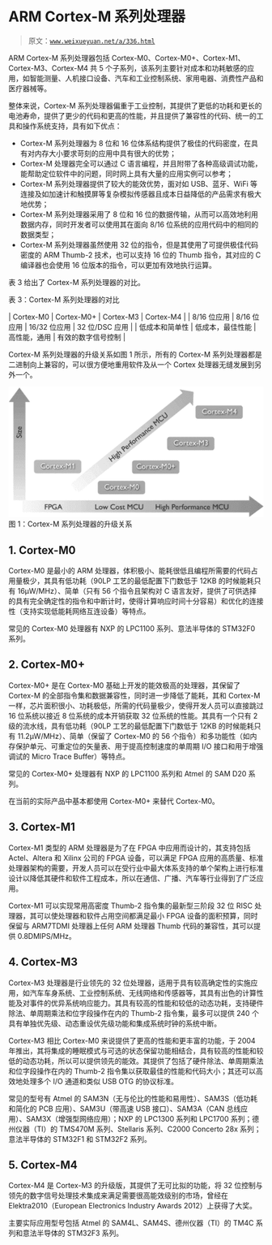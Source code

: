 # ARM Cortex-M 系列处理器

> 原文：[`www.weixueyuan.net/a/336.html`](http://www.weixueyuan.net/a/336.html)

ARM Cortex-M 系列处理器包括 Cortex-M0、Cortex-M0+、Cortex-M1、Cortex-M3、Cortex-M4 共 5 个子系列，该系列主要针对成本和功耗敏感的应用，如智能测量、人机接口设备、汽车和工业控制系统、家用电器、消费性产品和医疗器械等。

整体来说，Cortex-M 系列处理器偏重于工业控制，其提供了更低的功耗和更长的电池寿命，提供了更少的代码和更高的性能，并且提供了兼容性的代码、统一的工具和操作系统支持，具有如下优点：

*   Cortex-M 系列处理器为 8 位和 16 位体系结构提供了极佳的代码密度，在具有对内存大小要求苛刻的应用中具有很大的优势；
*   Cortex-M 处理器完全可以通过 C 语言编程，并且附带了各种高级调试功能，能帮助定位软件中的问题，同时网上具有大量的应用实例可以参考；
*   Cortex-M 系列处理器提供了较大的能效优势，面对如 USB、蓝牙、WiFi 等连接及如加速计和触摸屏等复杂模拟传感器且成本日益降低的产品需求有极大地优势；
*   Cortex-M 系列处理器采用了 8 位和 16 位的数据传输，从而可以高效地利用数据内存，同时开发者可以使用其在面向 8/16 位系统的应用代码中的相同的数据类型；
*   Cortex-M 系列处理器虽然使用 32 位的指令，但是其使用了可提供极佳代码密度的 ARM Thumb-2 技术，也可以支持 16 位的 Thumb 指令，其对应的 C 编译器也会使用 16 位版本的指令，可以更加有效地执行运算。

表 3 给出了 Cortex-M 系列处理器的对比。

表 3：Cortex-M 系列处理器的对比

| Cortex-M0 | Cortex-M0+ | Cortex-M3 | Cortex-M4 |
| 8/16 位应用 | 8/16 位应用 | 16/32 位应用 | 32 位/DSC 应用 |
| 低成本和简单性 | 低成本，最佳性能 | 高性能，通用 | 有效的数字信号控制 |

Cortex-M 系列处理器的升级关系如图 1 所示，所有的 Cortex-M 系列处理器都是二进制向上兼容的，可以很方便地重用软件及从一个 Cortex 处理器无缝发展到另外一个。

![Cortex-M 系列处理器的升级关系](img/dded5fcd328b2b09391f61437693e766.png)
图 1：Cortex-M 系列处理器的升级关系

## 1\. Cortex-M0

Cortex-M0 是最小的 ARM 处理器，体积极小、能耗很低且编程所需要的代码占用量极少，其具有低功耗（90LP 工艺的最低配置下门数低于 12KB 的时候能耗只有 16μW/MHz）、简单（只有 56 个指令且架构对 C 语言友好，提供了可供选择的具有完全确定性的指令和中断计时，使得计算响应时间十分容易）和优化的连接性（支持实现低能耗网络互连设备）等特点。

常见的 Cortex-M0 处理器有 NXP 的 LPC1100 系列、意法半导体的 STM32F0 系列。

## 2\. Cortex-M0+

Cortex-M0+ 是在 Cortex-M0 基础上开发的能效极高的处理器，其保留了 Cortex-M 的全部指令集和数据兼容性，同时进一步降低了能耗，其和 Cortex-M 一样，芯片面积很小、功耗极低，所需的代码量极少，使得开发人员可以直接跳过 16 位系统以接近 8 位系统的成本开销获取 32 位系统的性能。其具有一个只有 2 级的流水线，具有低功耗（90LP 工艺的最低配置下门数低于 12KB 的时候能耗只有 11.2μW/MHz）、简单（保留了 Cortex-M0 的 56 个指令）和多功能性（如内存保护单元、可重定位的矢量表、用于提高控制速度的单周期 I/O 接口和用于增强调试的 Micro Trace Buffer）等特点。

常见的 Cortex-M0+ 处理器有 NXP 的 LPC1100 系列和 Atmel 的 SAM D20 系列。

在当前的实际产品中基本都使用 Cortex-M0+ 来替代 Cortex-M0。

## 3\. Cortex-M1

Cortex-M1 类型的 ARM 处理器是为了在 FPGA 中应用而设计的，其支持包括 Actel、Altera 和 Xilinx 公司的 FPGA 设备，可以满足 FPGA 应用的高质量、标准处理器架构的需要，开发人员可以在受行业中最大体系支持的单个架构上进行标准设计以降低其硬件和软件工程成本，所以在通信、广播、汽车等行业得到了广泛应用。

Cortex-M1 可以实现常用高密度 Thumb-2 指令集的最新型三阶段 32 位 RISC 处理器，其可以使处理器和软件占用空间都满足最小 FPGA 设备的面积预算，同时保留与 ARM7TDMI 处理器上任何 ARM 处理器 Thumb 代码的兼容性，其可以提供 0.8DMIPS/MHz。

## 4\. Cortex-M3

Cortex-M3 处理器是行业领先的 32 位处理器，适用于具有较高确定性的实施应用，如汽车车身系统、工业控制系统、无线网络和传感器等，其具有出色的计算性能及对事件的优异系统响应能力。其具有较高的性能和较低的动态功耗，支持硬件除法、单周期乘法和位字段操作在内的 Thumb-2 指令集，最多可以提供 240 个具有单独优先级、动态重设优先级功能和集成系统时钟的系统中断。

Cortex-M3 相比 Cortex-M0 来说提供了更高的性能和更丰富的功能，于 2004 年推出，其将集成的睡眠模式与可选的状态保留功能相结合，具有较高的性能和较低的动态功耗，所以可以提供领先的能效。其提供了包括了硬件除法、单周期乘法和位字段操作在内的 Thumb-2 指令集以获取最佳的性能和代码大小；其还可以高效地处理多个 I/O 通道和类似 USB OTG 的协议标准。

常见的型号有 Atmel 的 SAM3N（无与伦比的性能和易用性）、SAM3S（低功耗和简化的 PCB 应用）、SAM3U（带高速 USB 接口）、SAM3A（CAN 总线应用）、SAM3X（增强型网络应用）；NXP 的 LPC1300 系列和 LPC1700 系列；德州仪器（TI）的 TMS470M 系列、Stellaris 系列、C2000 Concerto 28x 系列；意法半导体的 STM32F1 和 STM32F2 系列。

## 5\. Cortex-M4

Cortex-M4 是 Cortex-M3 的升级版，其提供了无可比拟的功能，将 32 位控制与领先的数字信号处理技术集成来满足需要很高能效级别的市场，曾经在 Elektra2010（European Electronics Industry Awards 2012）上获得了大奖。

主要实际应用型号包括 Atmel 的 SAM4L、SAM4S、德州仪器（TI）的 TM4C 系列和意法半导体的 STM32F3 系列。